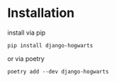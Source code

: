 # Installation

install via pip
```shell
pip install django-hogwarts
```

or via poetry 
```
poetry add --dev django-hogwarts
```


